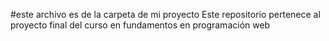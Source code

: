 #este archivo es de la carpeta de mi proyecto
Este repositorio pertenece al proyecto final del curso en fundamentos en programación web